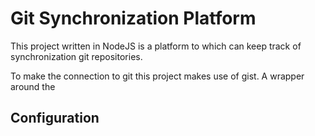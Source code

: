Git Synchronization Platform
============================

This project written in NodeJS is a platform to which can keep track of synchronization git repositories.

To make the connection to git this project makes use of gist. A wrapper around the 

Configuration
-------------